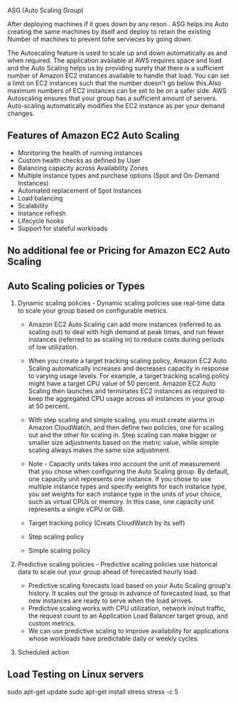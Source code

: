 ASG (Auto Scaling Group)

After deploying machines if it goes down by any reson . ASG helps ins Auto creating the same machines by itself and deploy to retain the existing Number of machines to prevent tohe servieces by going down.

The Autoscaling feature is used to scale up and down automatically as and when required.
The application available at AWS requires space and load and the Auto Scaling helps us by providing surety that there is a sufficient number of Amazon EC2 instances available to handle that load.
You can set a limit on EC2 instances such that the number doesn't go below this.Also maximum numbers of EC2 instances can be set to be on a safer side.
AWS Autoscaling ensures that your group has a sufficient amount of servers.
Auto-scaling automatically modifies the EC2 instance as per your demand changes.


## Features of Amazon EC2 Auto Scaling

- Monitoring the health of running instances
- Custom health checks as defined by User
- Balancing capacity across Availability Zones
- Multiple instance types and purchase options (Spot and On-Demand Instances)
- Automated replacement of Spot Instances
- Load balancing
- Scalability
- Instance refresh
- Lifecycle hooks
- Support for stateful workloads

## No additional fee or Pricing for Amazon EC2 Auto Scaling

## Auto Scaling policies or Types

1. Dynamic scaling policies - Dynamic scaling policies use real-time data to scale your group based on configurable metrics.
     - Amazon EC2 Auto Scaling can add more instances (referred to as scaling out) to deal with high demand at peak times, and run fewer instances (referred to as scaling in) to reduce costs during periods of low utilization. 

     - When you create a target tracking scaling policy, Amazon EC2 Auto Scaling automatically increases and decreases capacity in response to varying usage levels. For example, a target tracking scaling policy might have a target CPU value of 50 percent. Amazon EC2 Auto Scaling then launches and terminates EC2 instances as required to keep the aggregated CPU usage across all instances in your group at 50 percent.

     - With step scaling and simple scaling, you must create alarms in Amazon CloudWatch, and then define two policies, one for scaling out and the other for scaling in. Step scaling can make bigger or smaller size adjustments based on the metric value, while simple scaling always makes the same size adjustment.

     - Note - Capacity units takes into account the unit of measurement that you chose when configuring the Auto Scaling group. By default, one capacity unit represents one instance. If you chose to use multiple instance types and specify weights for each instance type, you set weights for each instance type in the units of your choice, such as virtual CPUs or memory. In this case, one capacity unit represents a single vCPU or GiB.

    - Target tracking policy (Creats CloudWatch by its self)

    - Step scaling policy
    - Simple scaling policy

2. Predictive scaling policies -  Predictive scaling policies use historical data to scale out your group ahead of forecasted hourly load.
    - Predictive scaling forecasts load based on your Auto Scaling group's history. It scales out the group in advance of forecasted load, so that new instances are ready to serve when the load arrives.
    - Predictive scaling works with CPU utilization, network in/out traffic, the request count to an Application Load Balancer target group, and custom metrics. 
    - We can use predictive scaling to improve availability for applications whose workloads have predictable daily or weekly cycles.


3. Scheduled action

## Load Testing on Linux servers

sudo apt-get update
sudo apt-get install stress
stress -c 5